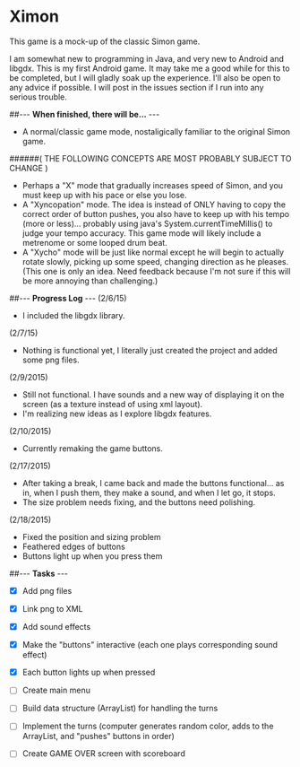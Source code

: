 # **Ximon**

This game is a mock-up of the classic Simon game.

I am somewhat new to programming in Java, and very new to Android and libgdx. This is my first Android game. It may take me a good while for this to be completed, but I will gladly soak up the experience. I'll also be open to any advice if possible. I will post in the issues section if I run into any serious trouble.


##--- **When finished, there will be...** ---
- A normal/classic game mode, nostaligically familiar to the original Simon game.

######( THE FOLLOWING CONCEPTS ARE MOST PROBABLY SUBJECT TO CHANGE )

- Perhaps a "X" mode that gradually increases speed of Simon, and you must keep up with his pace or else you lose.
- A "Xyncopation" mode. The idea is instead of ONLY having to copy the correct order of button pushes, you also have to keep up with his tempo (more or less)... probably using java's System.currentTimeMillis() to judge your tempo accuracy. This game mode will likely include a metrenome or some looped drum beat.
- A "Xycho" mode will be just like normal except he will begin to actually rotate slowly, picking up some speed, changing direction as he pleases. (This one is only an idea. Need feedback because I'm not sure if this will be more annoying than challenging.)

##--- **Progress Log** ---
 (2/6/15)
- I included the libgdx library.

(2/7/15)
- Nothing is functional yet, I literally just created the project and added some png files. 

(2/9/2015)
- Still not functional. I have sounds and a new way of displaying it on the screen (as a texture instead of using xml layout). 
- I'm realizing new ideas as I explore libgdx features.

(2/10/2015)
- Currently remaking the game buttons. 

(2/17/2015)
- After taking a break, I came back and made the buttons functional... as in, when I push them, they make a sound, and when I let go, it stops. 
- The size problem needs fixing, and the buttons need polishing. 

(2/18/2015)
- Fixed the position and sizing problem
- Feathered edges of buttons
- Buttons light up when you press them

##--- **Tasks** ---

- [x] Add png files
- [x] Link png to XML
- [x] Add sound effects
- [x] Make the "buttons" interactive (each one plays corresponding sound effect)
- [x] Each button lights up when pressed
- [ ] Create main menu
- [ ] Build data structure (ArrayList) for handling the turns
- [ ] Implement the turns (computer generates random color, adds to the ArrayList, and "pushes" buttons in order)
- [ ] Create GAME OVER screen with scoreboard

